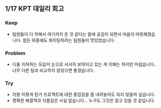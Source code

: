 ## 1/17 KPT 데일리 회고



### Keep
- 팀원들이 다 착해서 여기까지 온 것 같다는 말에 공감이 되면서 마음이 따뜻해졌습니다. 힘든 와중에도 화이팅하려는 팀원들이 멋있었습니다.	

### Problem  
- 다들 지쳐하는 모습이 눈으로 서서히 보여지고 있는 게 이해는 하지만 아쉽습니다.. 너무 다른 팀과 비교하지 않았으면 좋겠습니다.	

### Try
- 이왕 이렇게 된거 프로젝트에 대한 중압감을 좀 내려놓아도 되지 않을까 싶습니다.
- 명확한 해결책과 지름길은 사실 없습니다… 누구도 그것은 알고 있을 것 같습니다.

